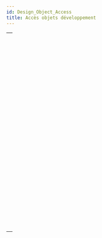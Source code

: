 ```yaml
---
id: Design_Object_Access
title: Accès objets développement
---
```


|                                                                                                                               |
| ----------------------------------------------------------------------------------------------------------------------------- |
| [<!-- INCLUDE #_command_.Current method path.Syntax -->](../../commands-legacy/current-method-path.md)<br/>                   |
| [<!-- INCLUDE #_command_.FORM EDIT.Syntax -->](../../commands/form-edit.md)<br/>                                              |
| [<!-- INCLUDE #_command_.FORM GET NAMES.Syntax -->](../../commands-legacy/form-get-names.md)<br/>                             |
| [<!-- INCLUDE #_command_.METHOD Get attribute.Syntax -->](../../commands-legacy/method-get-attribute.md)<br/>                 |
| [<!-- INCLUDE #_command_.METHOD GET ATTRIBUTES.Syntax -->](../../commands-legacy/method-get-attributes.md)<br/>               |
| [<!-- INCLUDE #_command_.METHOD GET CODE.Syntax -->](../../commands-legacy/method-get-code.md)<br/>                           |
| [<!-- INCLUDE #_command_.METHOD GET COMMENTS.Syntax -->](../../commands-legacy/method-get-comments.md)<br/>                   |
| [<!-- INCLUDE #_command_.METHOD GET FOLDERS.Syntax -->](../../commands-legacy/method-get-folders.md)<br/>                     |
| [<!-- INCLUDE #_command_.METHOD GET MODIFICATION DATE.Syntax -->](../../commands-legacy/method-get-modification-date.md)<br/> |
| [<!-- INCLUDE #_command_.METHOD GET NAMES.Syntax -->](../../commands-legacy/method-get-names.md)<br/>                         |
| [<!-- INCLUDE #_command_.METHOD Get path.Syntax -->](../../commands-legacy/method-get-path.md)<br/>                           |
| [<!-- INCLUDE #_command_.METHOD GET PATHS.Syntax -->](../../commands-legacy/method-get-paths.md)<br/>                         |
| [<!-- INCLUDE #_command_.METHOD GET PATHS FORM.Syntax -->](../../commands-legacy/method-get-paths-form.md)<br/>               |
| [<!-- INCLUDE #_command_.METHOD OPEN PATH.Syntax -->](../../commands-legacy/method-open-path.md)<br/>                         |
| [<!-- INCLUDE #_command_.METHOD RESOLVE PATH.Syntax -->](../../commands-legacy/method-resolve-path.md)<br/>                   |
| [<!-- INCLUDE #_command_.METHOD SET ACCESS MODE.Syntax -->](../../commands-legacy/method-set-access-mode.md)<br/>             |
| [<!-- INCLUDE #_command_.METHOD SET ATTRIBUTE.Syntax -->](../../commands-legacy/method-set-attribute.md)<br/>                 |
| [<!-- INCLUDE #_command_.METHOD SET ATTRIBUTES.Syntax -->](../../commands-legacy/method-set-attributes.md)<br/>               |
| [<!-- INCLUDE #_command_.METHOD SET CODE.Syntax -->](../../commands-legacy/method-set-code.md)<br/>                           |
| [<!-- INCLUDE #_command_.METHOD SET COMMENTS.Syntax -->](../../commands-legacy/method-set-comments.md)<br/>                   |
